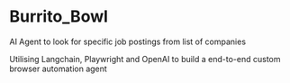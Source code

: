 # Burrito_Bowl

AI Agent to look for specific job postings from list of companies

Utilising Langchain, Playwright and OpenAI to build a end-to-end custom browser automation agent